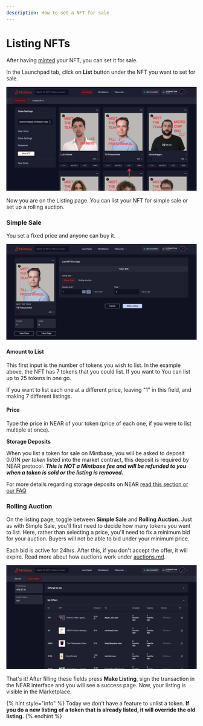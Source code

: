 ```yaml
---
description: How to set a NFT for sale
---
```


# Listing NFTs

After having [minted](minting-nfts.md) your NFT, you can set it for sale.

In the Launchpad tab, click on **List** button under the NFT you want to set for sale.

![](<../../.gitbook/assets/Untitled design (13).png>)

Now you are on the Listing page. You can list your NFT for simple sale or set up a rolling auction.&#x20;

### Simple Sale

You set a fixed price and anyone can buy it.

![](<../../.gitbook/assets/Screenshot 2022-08-12 at 10.10.54.png>)

#### Amount to List

This first input is the number of tokens you wish to list. In the example above, the NFT has 7 tokens that you could list. If you want to You can list up to 25 tokens in one go.

If you want to list each one at a different price, leaving "1" in this field, and making 7 different listings.

#### Price

Type the price in NEAR of your token (price of each one, if you were to list multiple at once).



**Storage Deposits**

When you list a token for sale on Mintbase, you will be asked to deposit 0.01N _per token_ listed into the market contract, this deposit is required by NEAR protocol. _**This is NOT a Mintbase fee and will be refunded to you when a token is sold or the listing is removed.**_ &#x20;

For more details regarding storage deposits on NEAR [read this section or our FAQ](../../market/faq.md#what-is-a-storage-deposit-and-why-is-it-required-to-list-on-the-market)



### Rolling Auction

On the listing page, toggle between **Simple Sale** and **Rolling Auction.** Just as with Simple Sale, you'll first need to decide how many tokens you want to list. Here, rather than selecting a price, you'll need to fix a minimum bid for your auction. Buyers will not be able to bid under your minimum price.&#x20;

Each bid is active for 24hrs. After this, if you don't accept the offer, it will expire. Read more about how auctions work under [auctions.md](../../market/auctions.md "mention").

![](<../../.gitbook/assets/Screenshot 2022-08-12 at 10.30.02.png>)

That's it! After filling these fields press **Make Listing**, sign the transaction in the NEAR interface and you will see a success page. Now, your listing is visible in the Marketplace.

{% hint style="info" %}
Today we don't have a feature to unlist a token. **If you do a new listing of a token that is already listed, it will override the old listing.**
{% endhint %}
